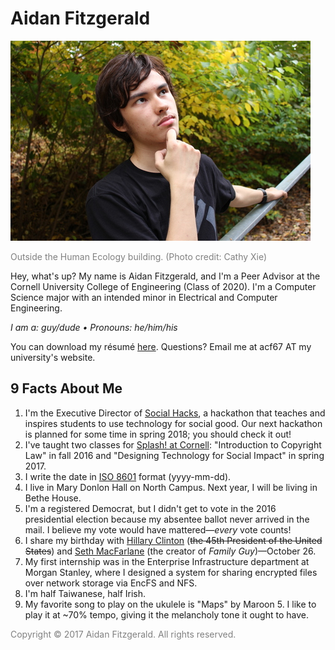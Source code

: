 # Aidan Fitzgerald

![](/480px-portrait.jpg)

<p style="color: gray;">Outside the Human Ecology building. (Photo credit: Cathy Xie)</p>

Hey, what's up? My name is Aidan Fitzgerald, and I'm a Peer Advisor at the Cornell University College of Engineering (Class of 2020). I'm a Computer Science major with an intended minor in Electrical and Computer Engineering.

_I am a: guy/dude &bull; Pronouns: he/him/his_

You can download my r&#233;sum&#233; [here](/Resume.pdf). Questions? Email me at acf67 AT my university's website.

## 9 Facts About Me

1. I'm the Executive Director of [Social Hacks](http://socialhacks.tech/), a hackathon that teaches and inspires students to use technology for social good. Our next hackathon is planned for some time in spring 2018; you should check it out!
2. I've taught two classes for [Splash! at Cornell](https://cornell.learningu.org/learn/index.html): "Introduction to Copyright Law" in fall 2016 and "Designing Technology for Social Impact" in spring 2017.
3. I write the date in [ISO 8601](https://en.wikipedia.org/wiki/ISO_8601) format (yyyy-mm-dd).
4. I live in Mary Donlon Hall on North Campus. Next year, I will be living in Bethe House.
5. I'm a registered Democrat, but I didn't get to vote in the 2016 presidential election because my absentee ballot never arrived in the mail. I believe my vote would have mattered&mdash;_every_ vote counts!
6. I share my birthday with [Hillary Clinton](https://en.wikipedia.org/wiki/Hillary_Clinton) (~~the 45th President of the United States~~) and [Seth MacFarlane](https://en.wikipedia.org/wiki/Seth_MacFarlane) (the creator of _Family Guy_)&mdash;October 26.
7. My first internship was in the Enterprise Infrastructure department at Morgan Stanley, where I designed a system for sharing encrypted files over network storage via EncFS and NFS.
8. I'm half Taiwanese, half Irish.
9. My favorite song to play on the ukulele is "Maps" by Maroon 5. I like to play it at ~70% tempo, giving it the melancholy tone it ought to have.

<!--
I am passionate about finding ways to use information and communications technology to make our society more sustainable, peaceful, and just. I believe climate change, global extreme poverty, and discrimination and violence against women are the most pressing issues of our time.
-->

<p style="color: gray;">Copyright &copy; 2017 Aidan Fitzgerald. All rights reserved.</p>
